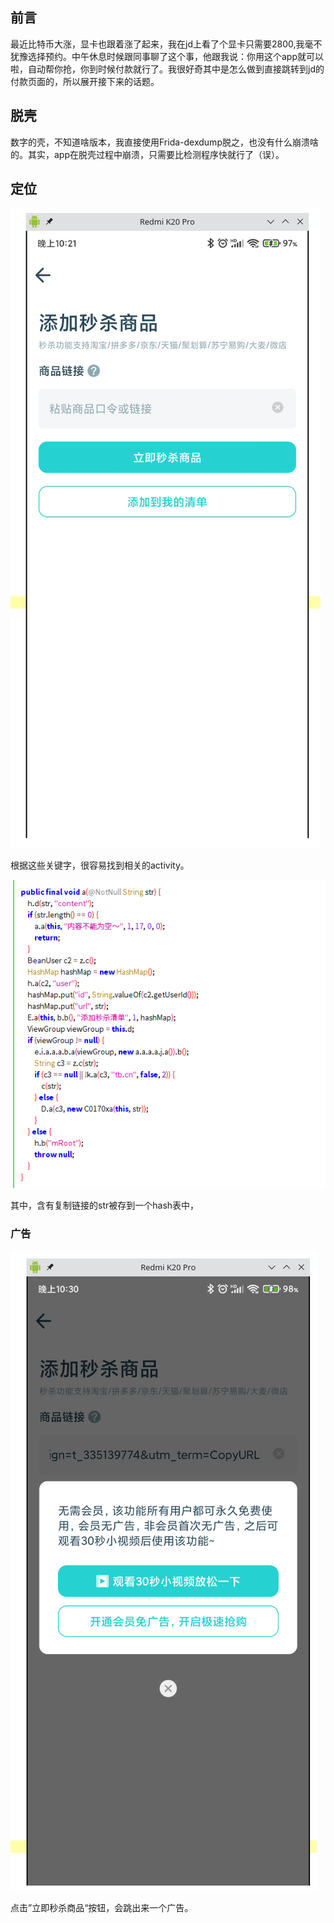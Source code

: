 ## 前言

最近比特币大涨，显卡也跟着涨了起来，我在jd上看了个显卡只需要2800,我毫不犹豫选择预约。中午休息时候跟同事聊了这个事，他跟我说：你用这个app就可以啦，自动帮你抢，你到时候付款就行了。我很好奇其中是怎么做到直接跳转到jd的付款页面的，所以展开接下来的话题。

## 脱壳

数字的壳，不知道啥版本，我直接使用Frida-dexdump脱之，也没有什么崩溃啥的。其实，app在脱壳过程中崩溃，只需要比检测程序快就行了（误）。

## 定位

![](../image/509.png)

根据这些关键字，很容易找到相关的activity。

![](../image/508.png)

其中，含有复制链接的str被存到一个hash表中，





### 广告

![](../image/510.png)

点击”立即秒杀商品“按钮，会跳出来一个广告。